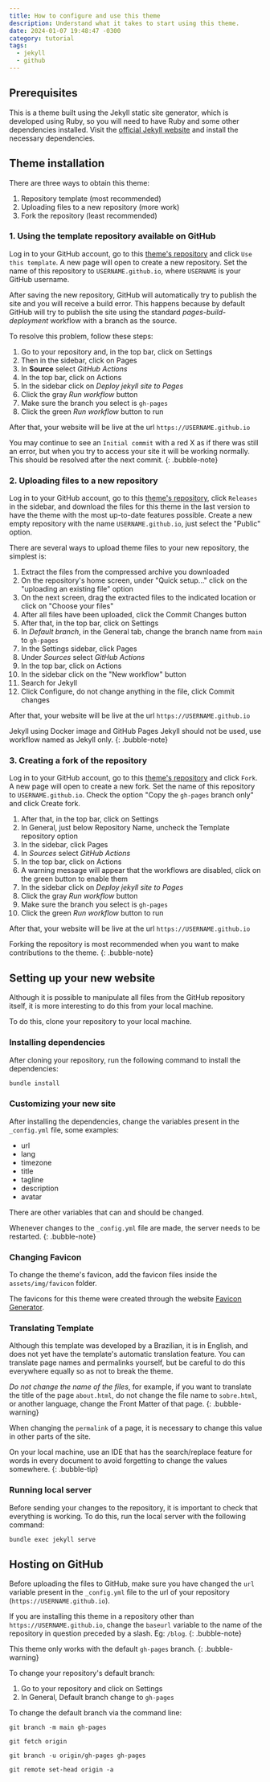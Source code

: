 ```yaml
---
title: How to configure and use this theme
description: Understand what it takes to start using this theme.
date: 2024-01-07 19:48:47 -0300
category: tutorial
tags:
  - jekyll
  - github
---
```


## Prerequisites

This is a theme built using the Jekyll static site generator, which is developed using Ruby, so you will need to have Ruby and some other dependencies installed. Visit the [official Jekyll website](https://jekyllrb.com/docs/installation/) and install the necessary dependencies.

## Theme installation

There are three ways to obtain this theme:

1. Repository template (most recommended)
2. Uploading files to a new repository (more work)
3. Fork the repository (least recommended)

### 1. Using the template repository available on GitHub

Log in to your GitHub account, go to this [theme's repository](https://github.com/elainefs/jekyll-theme-case) and click `Use this template`. A new page will open to create a new repository. Set the name of this repository to `USERNAME.github.io`, where `USERNAME` is your GitHub username.

After saving the new repository, GitHub will automatically try to publish the site and you will receive a build error. This happens because by default GitHub will try to publish the site using the standard _pages-build-deployment_ workflow with a branch as the source.

To resolve this problem, follow these steps:

1. Go to your repository and, in the top bar, click on Settings
2. Then in the sidebar, click on Pages
3. In **Source** select _GitHub Actions_
4. In the top bar, click on Actions
5. In the sidebar click on _Deploy jekyll site to Pages_
6. Click the gray _Run workflow_ button
7. Make sure the branch you select is `gh-pages`
8. Click the green _Run workflow_ button to run

After that, your website will be live at the url `https://USERNAME.github.io`

You may continue to see an `Initial commit` with a red X as if there was still an error, but when you try to access your site it will be working normally. This should be resolved after the next commit.
{: .bubble-note}

### 2. Uploading files to a new repository

Log in to your GitHub account, go to this [theme's repository](https://github.com/elainefs/jekyll-theme-case), click `Releases` in the sidebar, and download the files for this theme in the last version to have the theme with the most up-to-date features possible. Create a new empty repository with the name `USERNAME.github.io`, just select the "Public" option.

There are several ways to upload theme files to your new repository, the simplest is:

1. Extract the files from the compressed archive you downloaded
2. On the repository's home screen, under "Quick setup..." click on the "uploading an existing file" option
3. On the next screen, drag the extracted files to the indicated location or click on "Choose your files"
4. After all files have been uploaded, click the Commit Changes button
5. After that, in the top bar, click on Settings
6. In _Default branch_, in the General tab, change the branch name from `main` to `gh-pages`
7. In the Settings sidebar, click Pages
8. Under _Sources_ select _GitHub Actions_
9. In the top bar, click on Actions
10. In the sidebar click on the "New workflow" button
11. Search for Jekyll
12. Click Configure, do not change anything in the file, click Commit changes

After that, your website will be live at the url `https://USERNAME.github.io`

Jekyll using Docker image and GitHub Pages Jekyll should not be used, use workflow named as Jekyll only.
{: .bubble-note}

### 3. Creating a fork of the repository

Log in to your GitHub account, go to this [theme's repository](https://github.com/elainefs/jekyll-theme-case) and click `Fork`. A new page will open to create a new fork. Set the name of this repository to `USERNAME.github.io`. Check the option "Copy the `gh-pages` branch only" and click Create fork.

1. After that, in the top bar, click on Settings
2. In General, just below Repository Name, uncheck the Template repository option
3. In the sidebar, click Pages
4. In _Sources_ select _GitHub Actions_
5. In the top bar, click on Actions
6. A warning message will appear that the workflows are disabled, click on the green button to enable them
7. In the sidebar click on _Deploy jekyll site to Pages_
8. Click the gray _Run workflow_ button
9. Make sure the branch you select is `gh-pages`
10. Click the green _Run workflow_ button to run

After that, your website will be live at the url `https://USERNAME.github.io`

Forking the repository is most recommended when you want to make contributions to the theme.
{: .bubble-note}

## Setting up your new website

Although it is possible to manipulate all files from the GitHub repository itself, it is more interesting to do this from your local machine.

To do this, clone your repository to your local machine.

### Installing dependencies

After cloning your repository, run the following command to install the dependencies:

```bash
bundle install
```

### Customizing your new site

After installing the dependencies, change the variables present in the `_config.yml` file, some examples:

- url
- lang
- timezone
- title
- tagline
- description
- avatar

There are other variables that can and should be changed.

Whenever changes to the `_config.yml` file are made, the server needs to be restarted.
{: .bubble-note}

### Changing Favicon

To change the theme's favicon, add the favicon files inside the `assets/img/favicon` folder.

The favicons for this theme were created through the website [Favicon Generator](https://www.favicon-generator.org/).

### Translating Template

Although this template was developed by a Brazilian, it is in English, and does not yet have the template's automatic translation feature. You can translate page names and permalinks yourself, but be careful to do this everywhere equally so as not to break the theme.

_Do not change the name of the files_, for example, if you want to translate the title of the page `about.html`, do not change the file name to `sobre.html`, or another language, change the Front Matter of that page.
{: .bubble-warning}

When changing the `permalink` of a page, it is necessary to change this value in other parts of the site.

On your local machine, use an IDE that has the search/replace feature for words in every document to avoid forgetting to change the values somewhere.
{: .bubble-tip}

### Running local server

Before sending your changes to the repository, it is important to check that everything is working. To do this, run the local server with the following command:

```bash
bundle exec jekyll serve
```

## Hosting on GitHub

Before uploading the files to GitHub, make sure you have changed the `url` variable present in the `_config.yml` file to the url of your repository (`https://USERNAME.github.io`).

If you are installing this theme in a repository other than `https://USERNAME.github.io`, change the `baseurl` variable to the name of the repository in question preceded by a slash. Eg: `/blog`.
{: .bubble-note}

This theme only works with the default `gh-pages` branch.
{: .bubble-warning}

To change your repository's default branch:

1. Go to your repository and click on Settings
2. In General, Default branch change to `gh-pages`

To change the default branch via the command line:

`git branch -m main gh-pages`

`git fetch origin`

`git branch -u origin/gh-pages gh-pages`

`git remote set-head origin -a`